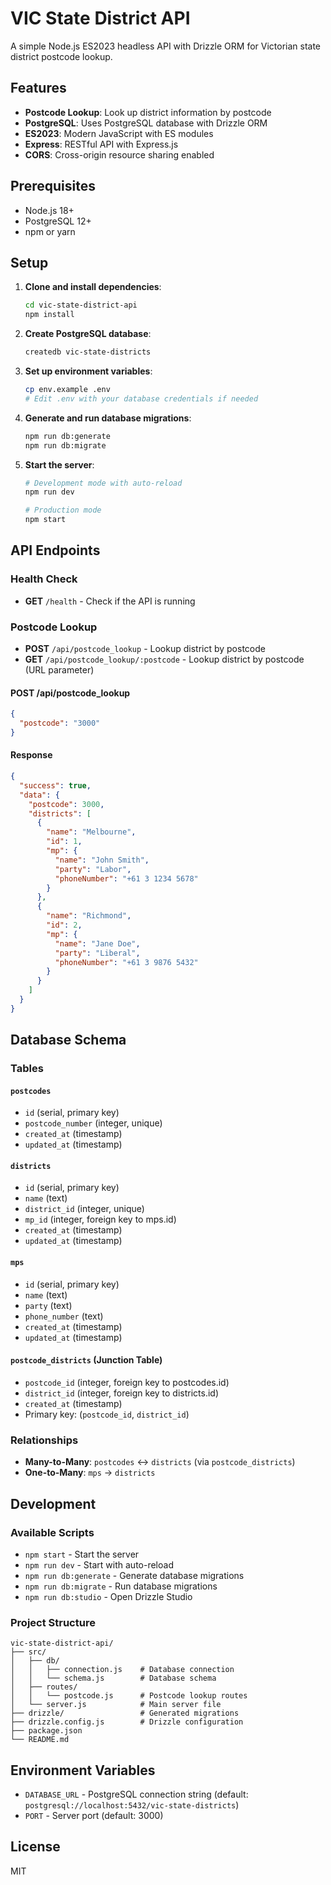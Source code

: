 # VIC State District API

A simple Node.js ES2023 headless API with Drizzle ORM for Victorian state district postcode lookup.

## Features

- **Postcode Lookup**: Look up district information by postcode
- **PostgreSQL**: Uses PostgreSQL database with Drizzle ORM
- **ES2023**: Modern JavaScript with ES modules
- **Express**: RESTful API with Express.js
- **CORS**: Cross-origin resource sharing enabled

## Prerequisites

- Node.js 18+ 
- PostgreSQL 12+
- npm or yarn

## Setup

1. **Clone and install dependencies**:
   ```bash
   cd vic-state-district-api
   npm install
   ```

2. **Create PostgreSQL database**:
   ```bash
   createdb vic-state-districts
   ```

3. **Set up environment variables**:
   ```bash
   cp env.example .env
   # Edit .env with your database credentials if needed
   ```

4. **Generate and run database migrations**:
   ```bash
   npm run db:generate
   npm run db:migrate
   ```

5. **Start the server**:
   ```bash
   # Development mode with auto-reload
   npm run dev
   
   # Production mode
   npm start
   ```

## API Endpoints

### Health Check
- **GET** `/health` - Check if the API is running

### Postcode Lookup
- **POST** `/api/postcode_lookup` - Lookup district by postcode
- **GET** `/api/postcode_lookup/:postcode` - Lookup district by postcode (URL parameter)

#### POST /api/postcode_lookup
```json
{
  "postcode": "3000"
}
```

#### Response
```json
{
  "success": true,
  "data": {
    "postcode": 3000,
    "districts": [
      {
        "name": "Melbourne",
        "id": 1,
        "mp": {
          "name": "John Smith",
          "party": "Labor",
          "phoneNumber": "+61 3 1234 5678"
        }
      },
      {
        "name": "Richmond",
        "id": 2,
        "mp": {
          "name": "Jane Doe",
          "party": "Liberal",
          "phoneNumber": "+61 3 9876 5432"
        }
      }
    ]
  }
}
```

## Database Schema

### Tables

#### `postcodes`
- `id` (serial, primary key)
- `postcode_number` (integer, unique)
- `created_at` (timestamp)
- `updated_at` (timestamp)

#### `districts`
- `id` (serial, primary key)
- `name` (text)
- `district_id` (integer, unique)
- `mp_id` (integer, foreign key to mps.id)
- `created_at` (timestamp)
- `updated_at` (timestamp)

#### `mps`
- `id` (serial, primary key)
- `name` (text)
- `party` (text)
- `phone_number` (text)
- `created_at` (timestamp)
- `updated_at` (timestamp)

#### `postcode_districts` (Junction Table)
- `postcode_id` (integer, foreign key to postcodes.id)
- `district_id` (integer, foreign key to districts.id)
- `created_at` (timestamp)
- Primary key: (`postcode_id`, `district_id`)

### Relationships
- **Many-to-Many**: `postcodes` ↔ `districts` (via `postcode_districts`)
- **One-to-Many**: `mps` → `districts`

## Development

### Available Scripts

- `npm start` - Start the server
- `npm run dev` - Start with auto-reload
- `npm run db:generate` - Generate database migrations
- `npm run db:migrate` - Run database migrations
- `npm run db:studio` - Open Drizzle Studio

### Project Structure

```
vic-state-district-api/
├── src/
│   ├── db/
│   │   ├── connection.js    # Database connection
│   │   └── schema.js        # Database schema
│   ├── routes/
│   │   └── postcode.js      # Postcode lookup routes
│   └── server.js            # Main server file
├── drizzle/                 # Generated migrations
├── drizzle.config.js        # Drizzle configuration
├── package.json
└── README.md
```

## Environment Variables

- `DATABASE_URL` - PostgreSQL connection string (default: `postgresql://localhost:5432/vic-state-districts`)
- `PORT` - Server port (default: 3000)

## License

MIT
